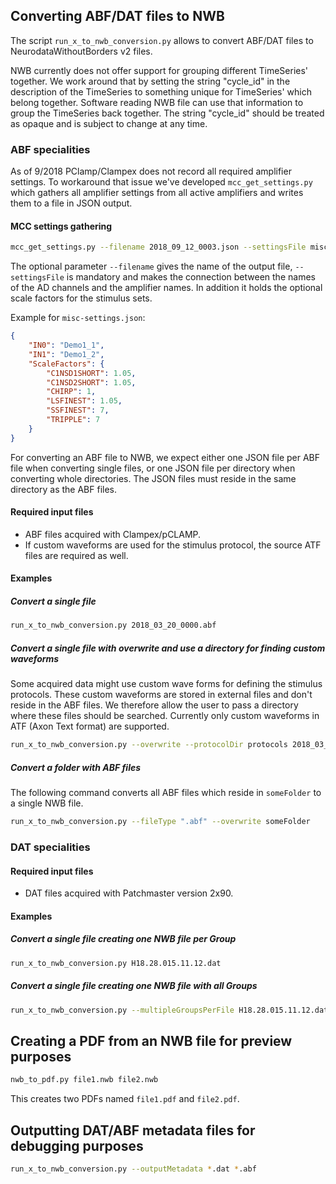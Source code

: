 ## Converting ABF/DAT files to NWB

The script `run_x_to_nwb_conversion.py` allows to convert ABF/DAT files to NeurodataWithoutBorders v2 files.

NWB currently does not offer support for grouping different TimeSeries'
together. We work around that by setting the string "cycle_id" in the description
of the TimeSeries to something unique for TimeSeries' which belong together.
Software reading NWB file can use that information to group the TimeSeries back
together. The string "cycle_id" should be treated as opaque and is subject to
change at any time.

### ABF specialities

As of 9/2018 PClamp/Clampex does not record all required amplifier settings.
To workaround that issue we've developed `mcc_get_settings.py` which gathers
all amplifier settings from all active amplifiers and writes them to a file in
JSON output.

#### MCC settings gathering

```sh
mcc_get_settings.py --filename 2018_09_12_0003.json --settingsFile misc-settings.json
```

The optional parameter `--filename` gives the name of the output file,
`--settingsFile` is mandatory and makes the connection between the names of the
AD channels and the amplifier names. In addition it holds the optional scale
factors for the stimulus sets.

Example for `misc-settings.json`:

```json
{
    "IN0": "Demo1_1",
    "IN1": "Demo1_2",
    "ScaleFactors": {
        "C1NSD1SHORT": 1.05,
        "C1NSD2SHORT": 1.05,
        "CHIRP": 1,
        "LSFINEST": 1.05,
        "SSFINEST": 7,
        "TRIPPLE": 7
    }
}
```

For converting an ABF file to NWB, we expect either one JSON file per ABF file
when converting single files, or one JSON file per directory when converting
whole directories. The JSON files must reside in the same directory as the ABF
files.

#### Required input files

- ABF files acquired with Clampex/pCLAMP.
- If custom waveforms are used for the stimulus protocol, the source ATF files are required as well.

#### Examples

##### Convert a single file

```sh
run_x_to_nwb_conversion.py 2018_03_20_0000.abf
```

##### Convert a single file with overwrite and use a directory for finding custom waveforms

Some acquired data might use custom wave forms for defining the stimulus
protocols. These custom waveforms are stored in external files and don't reside
in the ABF files. We therefore allow the user to pass a directory where
these files should be searched. Currently only custom waveforms in ATF (Axon
Text format) are supported.

```sh
run_x_to_nwb_conversion.py --overwrite --protocolDir protocols 2018_03_20_0000.abf
```

##### Convert a folder with ABF files

The following command converts all ABF files which reside in `someFolder` to a single NWB file.

```sh
run_x_to_nwb_conversion.py --fileType ".abf" --overwrite someFolder
```

### DAT specialities

#### Required input files

- DAT files acquired with Patchmaster version 2x90.

#### Examples

##### Convert a single file creating one NWB file per Group

```sh
run_x_to_nwb_conversion.py H18.28.015.11.12.dat
```

##### Convert a single file creating one NWB file with all Groups

```sh
run_x_to_nwb_conversion.py --multipleGroupsPerFile H18.28.015.11.12.dat
```

## Creating a PDF from an NWB file for preview purposes

```sh
nwb_to_pdf.py file1.nwb file2.nwb
```

This creates two PDFs named `file1.pdf` and `file2.pdf`.

## Outputting DAT/ABF metadata files for debugging purposes

```sh
run_x_to_nwb_conversion.py --outputMetadata *.dat *.abf
```

